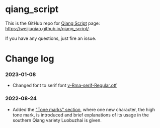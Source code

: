 # qiang_script

This is the GitHub repo for [Qiang Script](https://weijiuqiao.github.io/qiang_script/) page: <https://weijiuqiao.github.io/qiang_script/>.

If you have any questions, just fire an issue.

# Change log
### 2023-01-08
- Changed font to serif font [v-Rma-serif-Regular.otf](https://github.com/weijiuqiao/qiang_script/raw/main/font/v-Rma-serif-Regular.otf)
### 2022-08-24
- Added the ["Tone marks" section](https://weijiuqiao.github.io/qiang_script/#tone), where one new character, the high tone mark, is introduced and brief explanations of its usage in the southern Qiang variety Luobuzhai is given.